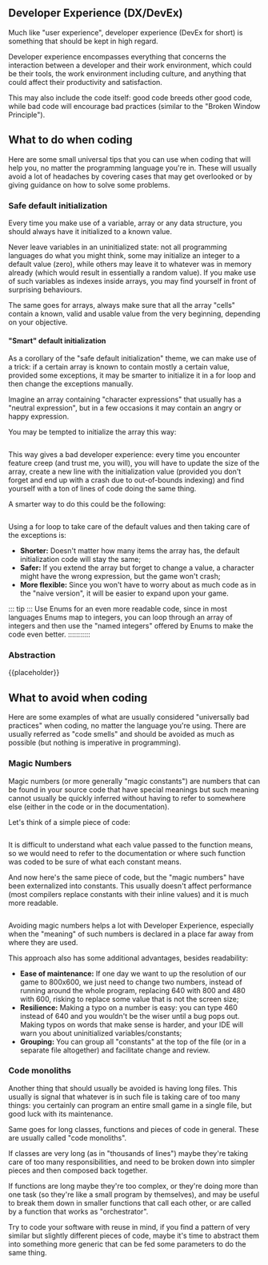 Developer Experience (DX/DevEx)
-------------------------------

Much like "user experience", developer experience (DevEx for short) is something that should be kept in high regard.

Developer experience encompasses everything that concerns the interaction between a developer and their work environment, which could be their tools, the work environment including culture, and anything that could affect their productivity and satisfaction.

This may also include the code itself: good code breeds other good code, while bad code will encourage bad practices (similar to the "Broken Window Principle").

What to do when coding
----------------------

Here are some small universal tips that you can use when coding that will help you, no matter the programming language you're in. These will usually avoid a lot of headaches by covering cases that may get overlooked or by giving guidance on how to solve some problems.

### Safe default initialization

Every time you make use of a variable, array or any data structure, you should always have it initialized to a known value.

Never leave variables in an uninitialized state: not all programming languages do what you might think, some may initialize an integer to a default value (zero), while others may leave it to whatever was in memory already (which would result in essentially a random value). If you make use of such variables as indexes inside arrays, you may find yourself in front of surprising behaviours.

The same goes for arrays, always make sure that all the array "cells" contain a known, valid and usable value from the very beginning, depending on your objective.

#### "Smart" default initialization

As a corollary of the "safe default initialization" theme, we can make use of a trick: if a certain array is known to contain mostly a certain value, provided some exceptions, it may be smarter to initialize it in a for loop and then change the exceptions manually.

Imagine an array containing "character expressions" that usually has a "neutral expression", but in a few occasions it may contain an angry or happy expression.

You may be tempted to initialize the array this way:

```{src="computer_science/naive_array_init" caption="A naive array initialization"}
```

This way gives a bad developer experience: every time you encounter feature creep (and trust me, you will), you will have to update the size of the array, create a new line with the initialization value (provided you don't forget and end up with a crash due to out-of-bounds indexing) and find yourself with a ton of lines of code doing the same thing.

A smarter way to do this could be the following:

```{src="computer_science/smart_array_init" caption="A smarter array initialization"}
```

Using a for loop to take care of the default values and then taking care of the exceptions is:

- **Shorter:** Doesn't matter how many items the array has, the default initialization code will stay the same;
- **Safer:** If you extend the array but forget to change a value, a character might have the wrong expression, but the game won't crash;
- **More flexible:** Since you won't have to worry about as much code as in the "naive version", it will be easier to expand upon your game.

::: tip :::
Use Enums for an even more readable code, since in most languages Enums map to integers, you can loop through an array of integers and then use the "named integers" offered by Enums to make the code even better.
:::::::::::

### Abstraction

{{placeholder}}
<!-- TODO: Use functions, classes and abstraction facilities -->


What to avoid when coding
-------------------------

Here are some examples of what are usually considered "universally bad practices" when coding, no matter the language you're using. There are usually referred as "code smells" and should be avoided as much as possible (but nothing is imperative in programming).

### Magic Numbers

Magic numbers (or more generally "magic constants") are numbers that can be found in your source code that have special meanings but such meaning cannot usually be quickly inferred without having to refer to somewhere else (either in the code or in the documentation).

Let's think of a simple piece of code:

```{src="computer_science/magic_numbers_1" caption="A piece of code featuring some magic numbers"}
```

It is difficult to understand what each value passed to the function means, so we would need to refer to the documentation or where such function was coded to be sure of what each constant means.

And now here's the same piece of code, but the "magic numbers" have been externalized into constants. This usually doesn't affect performance (most compilers replace constants with their inline values) and it is much more readable.

```{src="computer_science/magic_numbers_2" caption="A piece of code after magic numbers are removed"}
```

Avoiding magic numbers helps a lot with Developer Experience, especially when the "meaning" of such numbers is declared in a place far away from where they are used.

This approach also has some additional advantages, besides readability:

- **Ease of maintenance:** If one day we want to up the resolution of our game to 800x600, we just need to change two numbers, instead of running around the whole program, replacing 640 with 800 and 480 with 600, risking to replace some value that is not the screen size;
- **Resilience:** Making a typo on a number is easy: you can type 460 instead of 640 and you wouldn't be the wiser until a bug pops out. Making typos on words that make sense is harder, and your IDE will warn you about uninitialized variables/constants;
- **Grouping:** You can group all "constants" at the top of the file (or in a separate file altogether) and facilitate change and review.

### Code monoliths

Another thing that should usually be avoided is having long files. This usually is signal that whatever is in such file is taking care of too many things: you certainly can program an entire small game in a single file, but good luck with its maintenance.

Same goes for long classes, functions and pieces of code in general. These are usually called "code monoliths".

If classes are very long (as in "thousands of lines") maybe they're taking care of too many responsibilities, and need to be broken down into simpler pieces and then composed back together.

If functions are long maybe they're too complex, or they're doing more than one task (so they're like a small program by themselves), and may be useful to break them down in smaller functions that call each other, or are called by a function that works as "orchestrator".

Try to code your software with reuse in mind, if you find a pattern of very similar but slightly different pieces of code, maybe it's time to abstract them into something more generic that can be fed some parameters to do the same thing.
